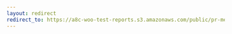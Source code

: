 ```yaml
---
layout: redirect
redirect_to: https://a8c-woo-test-reports.s3.amazonaws.com/public/pr-merge/36427/api/index.html
---
```

